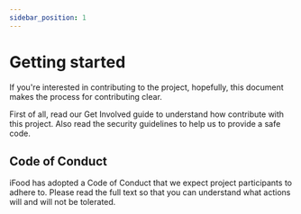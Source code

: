 ```yaml
---
sidebar_position: 1
---
```


# Getting started

If you're interested in contributing to the project, hopefully, this document makes the process for contributing clear.

First of all, read our Get Involved guide to understand how contribute with this project. Also read the security guidelines to help us to provide a safe code.

## Code of Conduct

iFood has adopted a Code of Conduct that we expect project participants to adhere to. Please read the full text so that you can understand what actions will and will not be tolerated.
